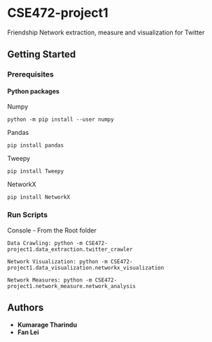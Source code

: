 # CSE472-project1
Friendship Network extraction, measure and visualization for Twitter

## Getting Started

### Prerequisites

#### Python packages

Numpy
```
python -m pip install --user numpy
```
Pandas
```
pip install pandas
```
Tweepy
```
pip install Tweepy
```
NetworkX
```
pip install NetworkX
```

### Run Scripts

Console - From the Root folder
```
Data Crawling: python -m CSE472-project1.data_extraction.twitter_crawler
```

```
Network Visualization: python -m CSE472-project1.data_visualization.networkx_visualization
```


```
Network Measures: python -m CSE472-project1.network_measure.network_analysis
```
## Authors

* **Kumarage Tharindu**
* **Fan Lei**


